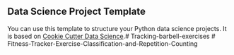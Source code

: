 ## Data Science Project Template

You can use this template to structure your Python data science projects. It is based on [Cookie Cutter Data Science](https://drivendata.github.io/cookiecutter-data-science/).#   T r a c k i n g - b a r b e l l - e x e r c i s e s  
 #   F i t n e s s - T r a c k e r - E x e r c i s e - C l a s s i f i c a t i o n - a n d - R e p e t i t i o n - C o u n t i n g  
 